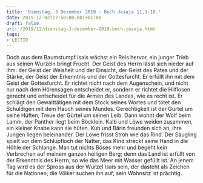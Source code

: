 ```yaml
---
title: 'Dienstag, 3 Dezember 2019 : Buch Jesaja 11,1-10.'
date: 2019-12-02T17:50:00.001+01:00
draft: false
url: /2019/12/dienstag-3-dezember-2019-buch-jesaja.html
tags: 
- LECTIO
---
```


Doch aus dem Baumstumpf Isais wächst ein Reis hervor, ein junger Trieb aus seinen Wurzeln bringt Frucht. Der Geist des Herrn lässt sich nieder auf ihm: der Geist der Weisheit und der Einsicht, der Geist des Rates und der Stärke, der Geist der Erkenntnis und der Gottesfurcht. Er erfüllt ihn mit dem Geist der Gottesfurcht. Er richtet nicht nach dem Augenschein, und nicht nur nach dem Hörensagen entscheidet er, sondern er richtet die Hilflosen gerecht und entscheidet für die Armen des Landes, wie es recht ist. Er schlägt den Gewalttätigen mit dem Stock seines Wortes und tötet den Schuldigen mit dem Hauch seines Mundes. Gerechtigkeit ist der Gürtel um seine Hüften, Treue der Gürtel um seinen Leib. Dann wohnt der Wolf beim Lamm, der Panther liegt beim Böcklein. Kalb und Löwe weiden zusammen, ein kleiner Knabe kann sie hüten. Kuh und Bärin freunden sich an, ihre Jungen liegen beieinander. Der Löwe frisst Stroh wie das Rind. Der Säugling spielt vor dem Schlupfloch der Natter, das Kind streckt seine Hand in die Höhle der Schlange. Man tut nichts Böses mehr und begeht kein Verbrechen auf meinem ganzen heiligen Berg; denn das Land ist erfüllt von der Erkenntnis des Herrn, so wie das Meer mit Wasser gefüllt ist. An jenem Tag wird es der Spross aus der Wurzel Isais sein, der dasteht als Zeichen für die Nationen; die Völker suchen ihn auf; sein Wohnsitz ist prächtig.